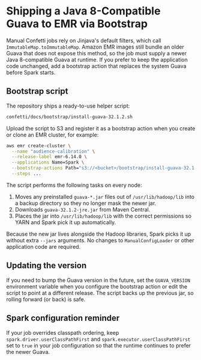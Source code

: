 # Shipping a Java 8-Compatible Guava to EMR via Bootstrap

Manual Confetti jobs rely on Jinjava's default filters, which call
`ImmutableMap.toImmutableMap`. Amazon EMR images still bundle an older
Guava that does not expose this method, so the job must supply a newer
Java 8-compatible Guava at runtime. If you prefer to keep the application
code unchanged, add a bootstrap action that replaces the system Guava
before Spark starts.

## Bootstrap script

The repository ships a ready-to-use helper script:

```bash
confetti/docs/bootstrap/install-guava-32.1.2.sh
```

Upload the script to S3 and register it as a bootstrap action when you
create or clone an EMR cluster, for example:

```bash
aws emr create-cluster \
  --name "audience-calibration" \
  --release-label emr-6.14.0 \
  --applications Name=Spark \
  --bootstrap-actions Path="s3://<bucket>/bootstrap/install-guava-32.1.2.sh" \
  --steps ...
```

The script performs the following tasks on every node:

1. Moves any preinstalled `guava-*.jar` files out of `/usr/lib/hadoop/lib`
   into a backup directory so they no longer mask the newer jar.
2. Downloads `guava-32.1.2-jre.jar` from Maven Central.
3. Places the jar into `/usr/lib/hadoop/lib` with the correct
   permissions so YARN and Spark pick it up automatically.

Because the new jar lives alongside the Hadoop libraries, Spark picks it
up without extra `--jars` arguments. No changes to `ManualConfigLoader`
or other application code are required.

## Updating the version

If you need to bump the Guava version in the future, set the
`GUAVA_VERSION` environment variable when you configure the bootstrap
action or edit the script to point at a different release. The script
backs up the previous jar, so rolling forward (or back) is safe.

## Spark configuration reminder

If your job overrides classpath ordering, keep `spark.driver.userClassPathFirst`
and `spark.executor.userClassPathFirst` set to `true` in your job
configuration so that the runtime continues to prefer the newer Guava.
